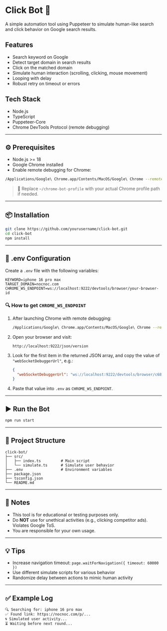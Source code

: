 
# Click Bot 🤖

A simple automation tool using Puppeteer to simulate human-like search and click behavior on Google search results.

## Features

- Search keyword on Google
- Detect target domain in search results
- Click on the matched domain
- Simulate human interaction (scrolling, clicking, mouse movement)
- Looping with delay
- Robust retry on timeout or errors

## Tech Stack

- Node.js
- TypeScript
- Puppeteer-Core
- Chrome DevTools Protocol (remote debugging)

---

## ⚙️ Prerequisites

- Node.js >= 18
- Google Chrome installed
- Enable remote debugging for Chrome:

```bash
/Applications/Google\ Chrome.app/Contents/MacOS/Google\ Chrome --remote-debugging-port=9222 --user-data-dir=~/chrome-bot-profile
```

> 📌 Replace `~/chrome-bot-profile` with your actual Chrome profile path if needed.

---

## 📦 Installation

```bash
git clone https://github.com/yourusername/click-bot.git
cd click-bot
npm install
```

---

## 📄 .env Configuration

Create a `.env` file with the following variables:

```env
KEYWORD=iphone 16 pro max
TARGET_DOMAIN=nocnoc.com
CHROME_WS_ENDPOINT=ws://localhost:9222/devtools/browser/your-browser-id
```

### 🔍 How to get `CHROME_WS_ENDPOINT`

1. After launching Chrome with remote debugging:
   ```bash
   /Applications/Google\ Chrome.app/Contents/MacOS/Google\ Chrome --remote-debugging-port=9222 --start-maximized -user-data-dir="$HOME/chrome-bot-profile"
   ```

2. Open your browser and visit:
   ```
   http://localhost:9222/json/version
   ```

3. Look for the first item in the returned JSON array, and copy the value of `"webSocketDebuggerUrl"`, e.g.:

   ```json
   {
     "webSocketDebuggerUrl": "ws://localhost:9222/devtools/browser/c68b2802-5eb1-4d2d-af1c-98d9f9887bb2"
   }
   ```

4. Paste that value into `.env` as `CHROME_WS_ENDPOINT`.

---

## ▶️ Run the Bot

```bash
npm run start
```

---

## 📁 Project Structure

```
click-bot/
├── src/
│   ├── index.ts         # Main script
│   └── simulate.ts      # Simulate user behavior
├── .env                 # Environment variables
├── package.json
├── tsconfig.json
└── README.md
```

---

## 🔐 Notes

- This tool is for educational or testing purposes only.
- Do **NOT** use for unethical activities (e.g., clicking competitor ads). Violates Google ToS.
- You are responsible for your own usage.

---

## 💡 Tips

- Increase navigation timeout: `page.waitForNavigation({ timeout: 60000 })`
- Use different simulate scripts for various behavior
- Randomize delay between actions to mimic human activity

---

## ✅ Example Log

```bash
🔍 Searching for: iphone 16 pro max
✅ Found link: https://nocnoc.com/p/...
🌀 Simulated user activity...
⏳ Waiting before next round...
```
